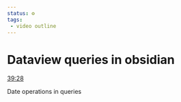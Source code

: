 ```yaml
---
status: ⚙️
tags: 
 - video outline
---
```

# Dataview queries in obsidian

[39:28](https://www.youtube.com/watch?v=sEgzrRNkgsE&t=2368)

Date operations in queries